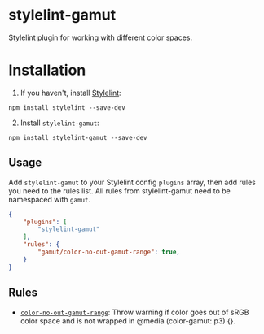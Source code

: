 # stylelint-gamut
Stylelint plugin for working with different color spaces.

# Installation

1. If you haven't, install [Stylelint]:

```
npm install stylelint --save-dev
```

2.  Install `stylelint-gamut`:

```
npm install stylelint-gamut --save-dev
```

## Usage

Add `stylelint-gamut` to your Stylelint config `plugins` array, then add rules you need to the rules list. All rules from stylelint-gamut need to be namespaced with `gamut`.

```json
{
	"plugins": [
		"stylelint-gamut"
	],
	"rules": {
		"gamut/color-no-out-gamut-range": true,
	}
}
```

## Rules

* [`color-no-out-gamut-range`](./src/README.md): Throw warning if color goes out of sRGB color space and is not wrapped in @media (color-gamut: p3) {}.

[Stylelint]: https://stylelint.io/